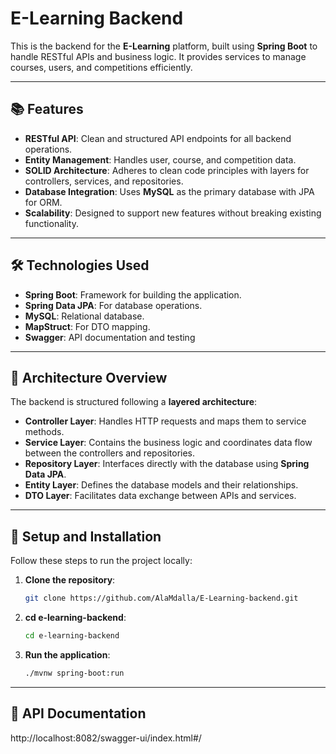# E-Learning Backend

This is the backend for the **E-Learning** platform, built using **Spring Boot** to handle RESTful APIs and business logic. It provides services to manage courses, users, and competitions efficiently.

---

## 📚 Features

- **RESTful API**: Clean and structured API endpoints for all backend operations.
- **Entity Management**: Handles user, course, and competition data.
- **SOLID Architecture**: Adheres to clean code principles with layers for controllers, services, and repositories.
- **Database Integration**: Uses **MySQL** as the primary database with JPA for ORM.
- **Scalability**: Designed to support new features without breaking existing functionality.

---

## 🛠️ Technologies Used

- **Spring Boot**: Framework for building the application.
- **Spring Data JPA**: For database operations.
- **MySQL**: Relational database.
- **MapStruct**: For DTO mapping.
- **Swagger**: API documentation and testing

---

## 📂 Architecture Overview

The backend is structured following a **layered architecture**:

- **Controller Layer**: Handles HTTP requests and maps them to service methods.
- **Service Layer**: Contains the business logic and coordinates data flow between the controllers and repositories.
- **Repository Layer**: Interfaces directly with the database using **Spring Data JPA**.
- **Entity Layer**: Defines the database models and their relationships.
- **DTO Layer**: Facilitates data exchange between APIs and services.

---

## 🚀 Setup and Installation

Follow these steps to run the project locally:

1. **Clone the repository**:
   ```bash
   git clone https://github.com/AlaMdalla/E-Learning-backend.git

2. **cd e-learning-backend**:
    ```bash
   cd e-learning-backend
   
3. **Run the application**:
    ```bash
   ./mvnw spring-boot:run


---

## 📖 API Documentation
http://localhost:8082/swagger-ui/index.html#/

